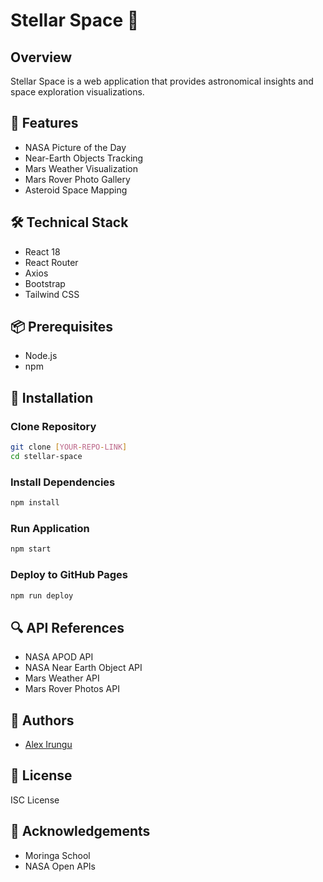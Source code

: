 # Stellar Space 🚀

## Overview
Stellar Space is a web application that provides astronomical insights and space exploration visualizations.

## 🌟 Features
- NASA Picture of the Day
- Near-Earth Objects Tracking
- Mars Weather Visualization
- Mars Rover Photo Gallery
- Asteroid Space Mapping

## 🛠 Technical Stack
- React 18
- React Router
- Axios
- Bootstrap
- Tailwind CSS

## 📦 Prerequisites
- Node.js
- npm

## 🚀 Installation

### Clone Repository
```bash
git clone [YOUR-REPO-LINK]
cd stellar-space
```

### Install Dependencies
```bash
npm install
```

### Run Application
```bash
npm start
```

### Deploy to GitHub Pages
```bash
npm run deploy
```

## 🔍 API References
- NASA APOD API
- NASA Near Earth Object API
- Mars Weather API
- Mars Rover Photos API

## 👥 Authors
- [Alex Irungu](https://github.com/AlexIrungu)

## 📄 License
ISC License

## 🤝 Acknowledgements
- Moringa School
- NASA Open APIs
